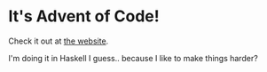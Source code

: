 # It's Advent of Code!

Check it out at [the website](https://adventofcode.com/2021/).

I'm doing it in Haskell I guess.. because I like to make things harder?